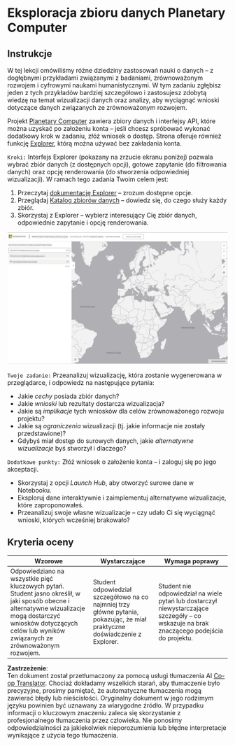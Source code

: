 <!--
CO_OP_TRANSLATOR_METADATA:
{
  "original_hash": "d1e05715f9d97de6c4f1fb0c5a4702c0",
  "translation_date": "2025-08-24T21:51:59+00:00",
  "source_file": "6-Data-Science-In-Wild/20-Real-World-Examples/assignment.md",
  "language_code": "pl"
}
-->
# Eksploracja zbioru danych Planetary Computer

## Instrukcje

W tej lekcji omówiliśmy różne dziedziny zastosowań nauki o danych – z dogłębnymi przykładami związanymi z badaniami, zrównoważonym rozwojem i cyfrowymi naukami humanistycznymi. W tym zadaniu zgłębisz jeden z tych przykładów bardziej szczegółowo i zastosujesz zdobytą wiedzę na temat wizualizacji danych oraz analizy, aby wyciągnąć wnioski dotyczące danych związanych ze zrównoważonym rozwojem.

Projekt [Planetary Computer](https://planetarycomputer.microsoft.com/) zawiera zbiory danych i interfejsy API, które można uzyskać po założeniu konta – jeśli chcesz spróbować wykonać dodatkowy krok w zadaniu, złóż wniosek o dostęp. Strona oferuje również funkcję [Explorer](https://planetarycomputer.microsoft.com/explore), którą można używać bez zakładania konta.

`Kroki:`
Interfejs Explorer (pokazany na zrzucie ekranu poniżej) pozwala wybrać zbiór danych (z dostępnych opcji), gotowe zapytanie (do filtrowania danych) oraz opcję renderowania (do stworzenia odpowiedniej wizualizacji). W ramach tego zadania Twoim celem jest:

 1. Przeczytaj [dokumentację Explorer](https://planetarycomputer.microsoft.com/docs/overview/explorer/) – zrozum dostępne opcje.
 2. Przeglądaj [Katalog zbiorów danych](https://planetarycomputer.microsoft.com/catalog) – dowiedz się, do czego służy każdy zbiór.
 3. Skorzystaj z Explorer – wybierz interesujący Cię zbiór danych, odpowiednie zapytanie i opcję renderowania.

![The Planetary Computer Explorer](../../../../translated_images/planetary-computer-explorer.c1e95a9b053167d64e2e8e4347cfb689e47e2037c33103fc1bbea1a149d4f85b.pl.png)

`Twoje zadanie:`
Przeanalizuj wizualizację, która zostanie wygenerowana w przeglądarce, i odpowiedz na następujące pytania:
 * Jakie _cechy_ posiada zbiór danych?
 * Jakie _wnioski_ lub rezultaty dostarcza wizualizacja?
 * Jakie są _implikacje_ tych wniosków dla celów zrównoważonego rozwoju projektu?
 * Jakie są _ograniczenia_ wizualizacji (tj. jakie informacje nie zostały przedstawione)?
 * Gdybyś miał dostęp do surowych danych, jakie _alternatywne wizualizacje_ byś stworzył i dlaczego?

`Dodatkowe punkty:`
Złóż wniosek o założenie konta – i zaloguj się po jego akceptacji.
 * Skorzystaj z opcji _Launch Hub_, aby otworzyć surowe dane w Notebooku.
 * Eksploruj dane interaktywnie i zaimplementuj alternatywne wizualizacje, które zaproponowałeś.
 * Przeanalizuj swoje własne wizualizacje – czy udało Ci się wyciągnąć wnioski, których wcześniej brakowało?

## Kryteria oceny

Wzorowe | Wystarczające | Wymaga poprawy
--- | --- | -- |
Odpowiedziano na wszystkie pięć kluczowych pytań. Student jasno określił, w jaki sposób obecne i alternatywne wizualizacje mogą dostarczyć wniosków dotyczących celów lub wyników związanych ze zrównoważonym rozwojem. | Student odpowiedział szczegółowo na co najmniej trzy główne pytania, pokazując, że miał praktyczne doświadczenie z Explorer. | Student nie odpowiedział na wiele pytań lub dostarczył niewystarczające szczegóły – co wskazuje na brak znaczącego podejścia do projektu. |

**Zastrzeżenie**:  
Ten dokument został przetłumaczony za pomocą usługi tłumaczenia AI [Co-op Translator](https://github.com/Azure/co-op-translator). Chociaż dokładamy wszelkich starań, aby tłumaczenie było precyzyjne, prosimy pamiętać, że automatyczne tłumaczenia mogą zawierać błędy lub nieścisłości. Oryginalny dokument w jego rodzimym języku powinien być uznawany za wiarygodne źródło. W przypadku informacji o kluczowym znaczeniu zaleca się skorzystanie z profesjonalnego tłumaczenia przez człowieka. Nie ponosimy odpowiedzialności za jakiekolwiek nieporozumienia lub błędne interpretacje wynikające z użycia tego tłumaczenia.